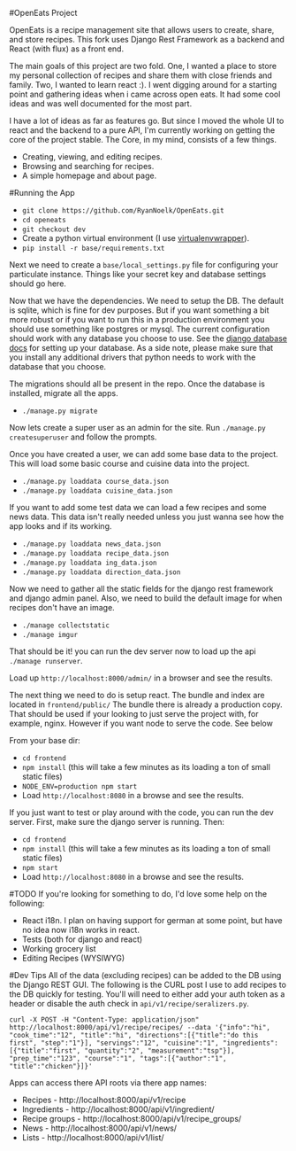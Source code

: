 #OpenEats Project

OpenEats is a recipe management site that allows users to create, share, and store recipes. This fork uses Django Rest Framework as a backend and React (with flux) as a front end. 

The main goals of this project are two fold. One, I wanted a place to store my personal collection of recipes and share them with close friends and family. Two, I wanted to learn react :). I went digging around for a starting point and gathering ideas when i came across open eats. It had some cool ideas and was well documented for the most part. 

I have a lot of ideas as far as features go. But since I moved the whole UI to react and the backend to a pure API, I'm currently working on getting the core of the project stable.  The Core, in my mind, consists of a few things.
- Creating, viewing, and editing recipes.
- Browsing and searching for recipes.
- A simple homepage and about page.
 
 
#Running the App
* `git clone https://github.com/RyanNoelk/OpenEats.git`
* `cd openeats`
* `git checkout dev`
* Create a python virtual environment (I use [virtualenvwrapper](https://virtualenvwrapper.readthedocs.io/en/latest/)).
* `pip install -r base/requirements.txt`

Next we need to create a `base/local_settings.py` file for configuring your particulate instance. Things like your secret key and database settings should go here.

Now that we have the dependencies. We need to setup the DB. The default is sqlite, which is fine for dev purposes. But if you want something a bit more robust or if you want to run this in a production environment you should use something like postgres or mysql. The current configuration should work with any database you choose to use. See the [django database docs](https://docs.djangoproject.com/en/1.10/ref/settings/#std:setting-DATABASES) for setting up your database. As a side note, please make sure that you install any additional drivers that python needs to work with the database that you choose.

The migrations should all be present in the repo. Once the database is installed, migrate all the apps.
* `./manage.py migrate`

Now lets create a super user as an admin for the site. Run `./manage.py createsuperuser` and follow the prompts.

Once you have created a user, we can add some base data to the project. This will load some basic course and cuisine data into the project.
* `./manage.py loaddata course_data.json`
* `./manage.py loaddata cuisine_data.json`

If you want to add some test data we can load a few recipes and some news data. This data isn't really needed unless you just wanna see how the app looks and if its working.
* `./manage.py loaddata news_data.json`
* `./manage.py loaddata recipe_data.json`
* `./manage.py loaddata ing_data.json`
* `./manage.py loaddata direction_data.json`

Now we need to gather all the static fields for the django rest framework and django admin panel. Also, we need to build the default image for when recipes don't have an image. 

* `./manage collectstatic`
* `./manage imgur`

That should be it! you can run the dev server now to load up the api `./manage runserver`.

Load up `http://localhost:8000/admin/` in a browser and see the results.

The next thing we need to do is setup react. The bundle and index are located in `frontend/public/` The bundle there is already a production copy.  That should be used if your looking to just serve the project with, for example, nginx. However if you want node to serve the code. See below

From your base dir:
* `cd frontend` 
* `npm install` (this will take a few minutes as its loading a ton of small static files)
* `NODE_ENV=production npm start`
* Load `http://localhost:8080` in a browse and see the results.

If you just want to test or play around with the code, you can run the dev server. First, make sure the  django server is running. Then:
* `cd frontend` 
* `npm install` (this will take a few minutes as its loading a ton of small static files)
* `npm start`
* Load `http://localhost:8080` in a browse and see the results.

#TODO
If you're looking for something to do, I'd love some help on the following:

* React i18n. I plan on having support for german at some point, but have no idea now i18n works in react.
* Tests (both for django and react)
* Working grocery list
* Editing Recipes (WYSIWYG)

#Dev Tips
All of the data (excluding recipes) can be added to the DB using the Django REST GUI. The following is the CURL post I use to add recipes to the DB quickly for testing. You'll will need to either add your auth token as a header or disable the auth check in `api/v1/recipe/seralizers.py`.

```curl -X POST -H "Content-Type: application/json" http://localhost:8000/api/v1/recipe/recipes/ --data '{"info":"hi", "cook_time":"12", "title":"hi", "directions":[{"title":"do this first", "step":"1"}], "servings":"12", "cuisine":"1", "ingredients":[{"title":"first", "quantity":"2", "measurement":"tsp"}], "prep_time":"123", "course":"1", "tags":[{"author":"1", "title":"chicken"}]}'```

Apps can access there API roots via there app names:
* Recipes - http://localhost:8000/api/v1/recipe
* Ingredients - http://localhost:8000/api/v1/ingredient/
* Recipe groups - http://localhost:8000/api/v1/recipe_groups/
* News - http://localhost:8000/api/v1/news/
* Lists - http://localhost:8000/api/v1/list/
